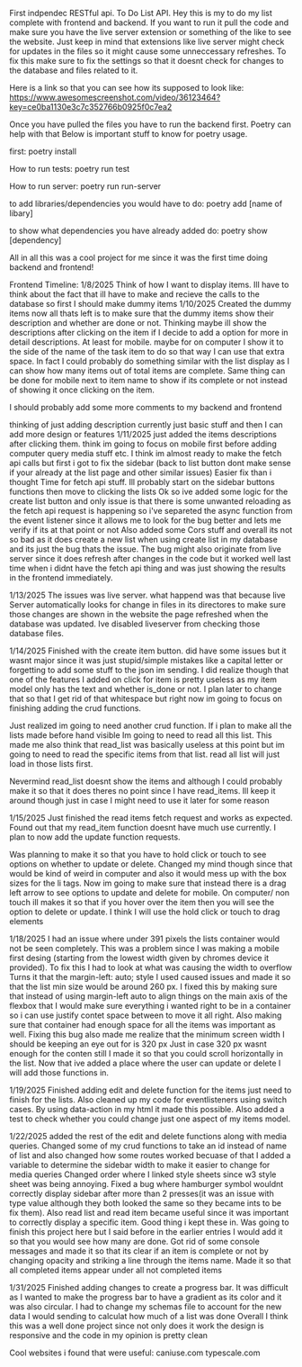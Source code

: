 First indpendec RESTful api. To Do List API. 
Hey this is my to do my list complete with frontend and backend.
If you want to run it pull the code and make sure you have the live server extension or something of the like
to see the website. Just keep in mind that extensions like live server might check for updates in the files
so it might cause some unneccessary refreshes. To fix this make sure to fix the settings so that it doesnt
check for changes to the database and files related to it.

Here is a link so that you can see how its supposed to look like: https://www.awesomescreenshot.com/video/36123464?key=ce0ba1130e3c7c352766b0925f0c7ea2

Once you have pulled the files you have to run the backend first. Poetry can help with that
Below is important stuff to know for poetry usage.

first: poetry install

How to run tests: poetry run test

How to run server: poetry run run-server

to add libraries/dependencies you would have to do: poetry add [name of libary]

to show what dependencies you have already added do: poetry show [dependency]

All in all this was a cool project for me since it was the first time doing backend and frontend!

Frontend Timeline:
1/8/2025
Think of how I want to display items.
Ill have to think about the fact that ill have to make and recieve the calls to the database so first I 
should make dummy items
1/10/2025
Created the dummy items now all thats left is to make sure that the dummy items show their description
and whether are done or not. Thinking maybe ill show the descriptions after clicking on the item if I
decide to add a option for more in detail descriptions.
At least for mobile. maybe for on computer I show it to the side of the name of the task item to do
so that way I can use that extra space. In fact I could probably do something similar with the list display as I can show 
how many items out of total items are complete. Same thing can be done for mobile next to item name to show if its complete 
or not instead of showing it once clicking on the item.

I should probably add some more comments to my backend and frontend

thinking of just adding description currently just basic stuff and then I can add more design or features
1/11/2025 
just added the items descriptions after clicking them. think im going to focus on mobile first before adding computer query
 media stuff etc.
I think im almost ready to make the fetch api calls but first i got to fix the sidebar (back to list button dont make sense 
if your already at the list page and other similar issues)
Easier fix than i thought
Time for fetch api stuff. Ill probably start on the sidebar buttons functions then move to clicking
the lists
Ok so ive added some logic for the create list button and only issue is that there is some unwanted 
reloading as the fetch api request is happening so i've separeted the async function from the event 
listener since it allows me to look for the bug better and lets me verify if its at that point or not
Also added some Cors stuff and overall its not so bad as it does create a new list when using create
 list in my database and its just the bug thats the issue. The bug might also originate from live 
 server since it does refresh after changes in the code but it worked well last time when i didnt have
  the fetch api thing and was just showing the results in the frontend immediately.

1/13/2025
The issues was live server. what happend was that because live Server automatically looks for change in
 files in its directores to make sure those changes are shown in the website the page refreshed when the database was updated.
 Ive disabled liveserver from checking those database files.

1/14/2025 
Finished with the create item button. did have some issues but it wasnt major since it was just stupid/simple
mistakes like a capital letter or forgetting to add some stuff to the json im sending. I did realize
though that one of the features I added on click for item is pretty useless as my item model only
has the text and whether is_done or not. I plan later to change that so that I get rid of that whitespace
but right now im going to focus on finishing adding the crud functions.

Just realized im going to need another crud function. If i plan to make all the lists made before hand 
visible Im going to need to read all this list. This made me also think that read_list was basically 
useless at this point but im going to need to read the specific items from that list. read all list will
just load in those lists first.

Nevermind read_list doesnt show the items and although I could probably make it so that it does theres
no point since I have read_items. Ill keep it around though just in case I might need to use it later
for some reason

1/15/2025
Just finished the read items fetch request and works as expected. Found out that my read_item function
 doesnt have much use currently. I plan to now add the update function requests.

 Was planning to make it so that you have to hold click or touch to see options on whether to update
  or delete. Changed my mind though since that would be kind of weird in computer and also it would
  mess up with the box sizes for the li tags. Now im going to make sure that instead there is a drag
  left arrow to see options to update and delete for mobile. On computer/ non touch ill makes it so
  that if you hover over the item then you will see the option to delete or update. I think I will use the hold click or touch to drag elements

1/18/2025
I had an issue where under 391 pixels the lists container would not be seen completely. This was 
a problem since I was making a mobile first desing (starting from the lowest width given by 
chromes device it provided). To fix this I had to look at what was causing the width to overflow
Turns it that the margin-left: auto; style I used caused issues and made it so that the list min
size would be around 260 px. I fixed this by making sure that instead of using margin-left auto
to align things on the main axis of the flexbox that I would make sure everything i wanted right
to be in a container so i can use justify contet space between to move it all right. Also making 
sure that container had enough space for all the items was important as well. Fixing this bug also
made me realize that the minimum screen width I should be keeping an eye out for is 320 px
Just in case 320 px wasnt enough for the conten still I made it so that you could scroll horizontally
in the list. Now that ive added a place where the user can update or delete I will add those
functions in.

1/19/2025
Finished adding edit and delete function for the items just need to finish for the lists. Also cleaned up my code for 
eventlisteners using switch cases. By using data-action in my html it made this possible. Also added a test to check whether 
you could change just one aspect of my items model.


1/22/2025 
added the rest of the edit and delete functions along with media queries. Changed some of my crud functions to take an id 
instead of name of list and also changed how some routes worked becuase of that
I added a variable to determine the sidebar width to make it easier to change for media queries
Changed order where I linked style sheets since w3 style sheet was being annoying.
Fixed a bug where hamburger symbol wouldnt correctly display sidebar after more than 2 presses(it was an issue with type
 value although they both looked the same so they became ints to be fix them).
 Also read list and read item became useful since it was important to correctly display a specific item. Good thing i kept these in.
 Was going to finish this project here but I said before in the earlier entries I would add it so that you would see how 
 many are done.
 Got rid of some console messages and made it so that its clear if an item is complete or not by changing
 opacity and striking a line through the items name. Made it so that all completed items appear under
 all not completed items

 1/31/2025
 Finished adding changes to create a progress bar. It was difficult as I wanted to make the progress 
 bar to have a gradient as its color and it was also circular. I had to change my schemas file
 to account for the new data I would sending to calculat how much of a list was done
 Overall I think this was a well done project since not only does it work the design is responsive
 and the code in my opinion is pretty clean

Cool websites i found that were useful: 
caniuse.com
typescale.com



